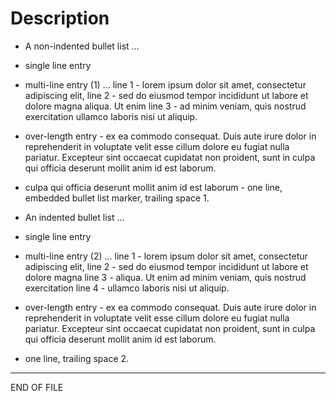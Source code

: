 # Description

- A non-indented bullet list ...
- single line entry
- multi-line entry (1) ... line 1 - lorem ipsum dolor sit amet, consectetur adipiscing elit, line 2 - sed do eiusmod tempor incididunt ut labore et dolore magna aliqua. Ut enim line 3 - ad minim veniam, quis nostrud exercitation ullamco laboris nisi ut aliquip.
- over-length entry - ex ea commodo consequat. Duis aute irure dolor in reprehenderit in voluptate velit esse cillum dolore eu fugiat nulla pariatur. Excepteur sint occaecat cupidatat non proident, sunt in culpa qui officia deserunt mollit anim id est laborum.
- culpa qui officia deserunt mollit anim id est laborum - one line, embedded bullet list marker, trailing space 1.

- An indented bullet list ...
- single line entry
- multi-line entry (2) ... line 1 - lorem ipsum dolor sit amet, consectetur adipiscing elit, line 2 - sed do eiusmod tempor incididunt ut labore et dolore magna line 3 - aliqua. Ut enim ad minim veniam, quis nostrud exercitation line 4 - ullamco laboris nisi ut aliquip.
- over-length entry - ex ea commodo consequat. Duis aute irure dolor in reprehenderit in voluptate velit esse cillum dolore eu fugiat nulla pariatur. Excepteur sint occaecat cupidatat non proident, sunt in culpa qui officia deserunt mollit anim id est laborum.
- one line, trailing space 2.

---

END OF FILE

